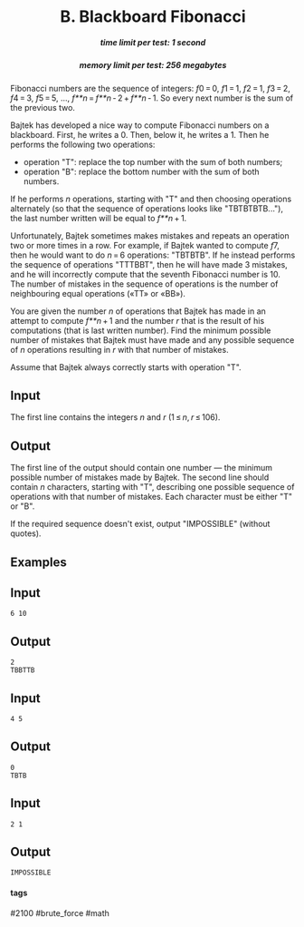 <h1 style='text-align: center;'> B. Blackboard Fibonacci</h1>

<h5 style='text-align: center;'>time limit per test: 1 second</h5>
<h5 style='text-align: center;'>memory limit per test: 256 megabytes</h5>

Fibonacci numbers are the sequence of integers: *f*0 = 0, *f*1 = 1, *f*2 = 1, *f*3 = 2, *f*4 = 3, *f*5 = 5, ..., *f**n* = *f**n* - 2 + *f**n* - 1. So every next number is the sum of the previous two.

Bajtek has developed a nice way to compute Fibonacci numbers on a blackboard. First, he writes a 0. Then, below it, he writes a 1. Then he performs the following two operations:

* operation "T": replace the top number with the sum of both numbers;
* operation "B": replace the bottom number with the sum of both numbers.

If he performs *n* operations, starting with "T" and then choosing operations alternately (so that the sequence of operations looks like "TBTBTBTB..."), the last number written will be equal to *f**n* + 1.

Unfortunately, Bajtek sometimes makes mistakes and repeats an operation two or more times in a row. For example, if Bajtek wanted to compute *f*7, then he would want to do *n* = 6 operations: "TBTBTB". If he instead performs the sequence of operations "TTTBBT", then he will have made 3 mistakes, and he will incorrectly compute that the seventh Fibonacci number is 10. The number of mistakes in the sequence of operations is the number of neighbouring equal operations («TT» or «BB»).

You are given the number *n* of operations that Bajtek has made in an attempt to compute *f**n* + 1 and the number *r* that is the result of his computations (that is last written number). Find the minimum possible number of mistakes that Bajtek must have made and any possible sequence of *n* operations resulting in *r* with that number of mistakes.

Assume that Bajtek always correctly starts with operation "T".

## Input

The first line contains the integers *n* and *r* (1 ≤ *n*, *r* ≤ 106).

## Output

The first line of the output should contain one number — the minimum possible number of mistakes made by Bajtek. The second line should contain *n* characters, starting with "T", describing one possible sequence of operations with that number of mistakes. Each character must be either "T" or "B".

If the required sequence doesn't exist, output "IMPOSSIBLE" (without quotes).

## Examples

## Input


```
6 10  

```
## Output


```
2  
TBBTTB  

```
## Input


```
4 5  

```
## Output


```
0  
TBTB  

```
## Input


```
2 1  

```
## Output


```
IMPOSSIBLE  

```


#### tags 

#2100 #brute_force #math 